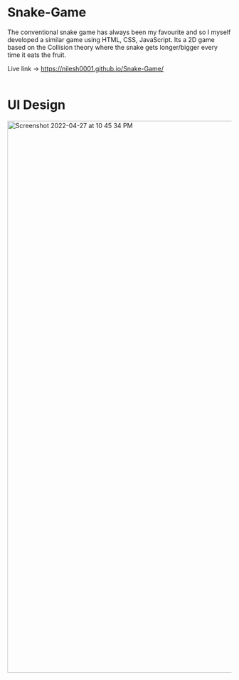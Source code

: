 # Snake-Game

The conventional snake game has always been my favourite and so I myself developed a similar game
using HTML, CSS, JavaScript. Its a 2D game based on the Collision theory where the snake gets
longer/bigger every time it eats the fruit.

Live link -> https://nilesh0001.github.io/Snake-Game/
<br>
<br>
# UI Design
<img width="1240" alt="Screenshot 2022-04-27 at 10 45 34 PM" src="https://user-images.githubusercontent.com/90901154/165582620-5d1a4009-c6c5-4c71-b61f-9189d86f9280.png">
